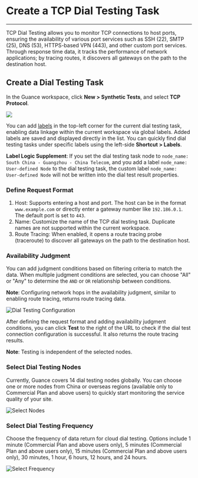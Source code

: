 # Create a TCP Dial Testing Task
---

TCP Dial Testing allows you to monitor TCP connections to host ports, ensuring the availability of various port services such as SSH (22), SMTP (25), DNS (53), HTTPS-based VPN (443), and other custom port services. Through response time data, it tracks the performance of network applications; by tracing routes, it discovers all gateways on the path to the destination host.

## Create a Dial Testing Task

In the Guance workspace, click **New > Synthetic Tests**, and select **TCP Protocol**.

![](../img/4.dailtesting_tcp_1.png)

You can add [labels](../../management/global-label.md) in the top-left corner for the current dial testing task, enabling data linkage within the current workspace via global labels. Added labels are saved and displayed directly in the list. You can quickly find dial testing tasks under specific labels using the left-side **Shortcut > Labels**.

**Label Logic Supplement**: If you set the dial testing task node to `node_name: South China - Guangzhou - China Telecom`, and you add a label `node_name: User-defined Node` to the dial testing task, the custom label `node_name: User-defined Node` will not be written into the dial test result properties.

### Define Request Format

1. Host: Supports entering a host and port. The host can be in the format `www.example.com` or directly enter a gateway number like `192.186.0.1`. The default port is set to `443`.
2. Name: Customize the name of the TCP dial testing task. Duplicate names are not supported within the current workspace.
3. Route Tracing: When enabled, it opens a route tracing probe (traceroute) to discover all gateways on the path to the destination host.

### Availability Judgment

You can add judgment conditions based on filtering criteria to match the data. When multiple judgment conditions are selected, you can choose "All" or "Any" to determine the `AND` or `OR` relationship between conditions.

**Note**: Configuring network hops in the availability judgment, similar to enabling route tracing, returns route tracing data.

![Dial Testing Configuration](../../img/4.dailtesting_tcp_2.png)

After defining the request format and adding availability judgment conditions, you can click **Test** to the right of the URL to check if the dial test connection configuration is successful. It also returns the route tracing results.

**Note**: Testing is independent of the selected nodes.

### Select Dial Testing Nodes

Currently, Guance covers 14 dial testing nodes globally. You can choose one or more nodes from China or overseas regions (available only to Commercial Plan and above users) to quickly start monitoring the service quality of your site.

![Select Nodes](../../img/4.dailtesting_http_4.png)

### Select Dial Testing Frequency

Choose the frequency of data return for cloud dial testing. Options include 1 minute (Commercial Plan and above users only), 5 minutes (Commercial Plan and above users only), 15 minutes (Commercial Plan and above users only), 30 minutes, 1 hour, 6 hours, 12 hours, and 24 hours.

![Select Frequency](../../img/4.dailtesting_http_5.png)